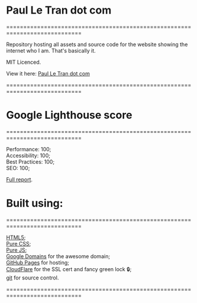 # Paul Le Tran dot com
============================================================================

Repository hosting all assets and source code for the website showing the internet who I am. That's basically it.

MIT Licenced.

View it here: [Paul Le Tran dot com](https://paulletran.com/)

============================================================================

# Google Lighthouse score
============================================================================

Performance: 100;<br>
Accessibility: 100;<br>
Best Practices: 100;<br>
SEO: 100;<br>

[Full report](https://lighthouse-dot-webdotdevsite.appspot.com//lh/html?url=https%3A%2F%2Fpaulletran.com%2F).

# Built using:
============================================================================

[HTML5](https://developer.mozilla.org/en-US/docs/Web/HTML);<br>
[Pure CSS](https://developer.mozilla.org/en-US/docs/Web/CSS);<br>
[Pure JS](https://developer.mozilla.org/en-US/docs/Web/JavaScript);<br>
[Google Domains](https://domains.google/) for the awesome domain;<br>
[GitHub Pages](https://pages.github.com/) for hosting;<br>
[CloudFlare](https://www.cloudflare.com/) for the SSL cert and fancy green lock :lock:;<br>
[git](https://git-scm.com/) for source control.

============================================================================

